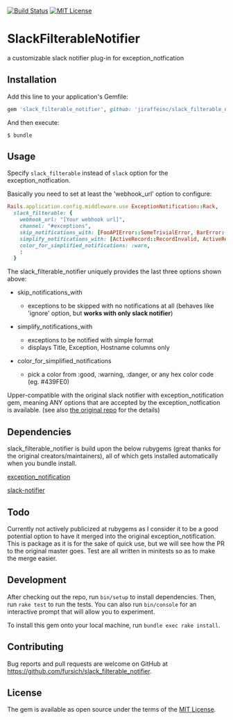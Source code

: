 [![Build Status](https://travis-ci.org/fursich/slack_filterable_notifier.svg?branch=master)](https://travis-ci.org/fursich/slack_filterable_notifier)
[![MIT License](http://img.shields.io/badge/license-MIT-blue.svg?style=flat)](LICENSE)

# SlackFilterableNotifier
a customizable slack notifier plug-in for exception_notfication

## Installation

Add this line to your application's Gemfile:

```ruby
gem 'slack_filterable_notifier', github: 'jiraffeinc/slack_filterable_notifier'
```

And then execute:

    $ bundle

## Usage

Specify `slack_filterable` instead of `slack` option for the exception_notfication.

Basically you need to set at least the 'webhook_url' option to configure:

```ruby
Rails.application.config.middleware.use ExceptionNotification::Rack,
  slack_filterable: {
    webhook_url: "[Your webhook url]",
    channel: "#exceptions",
    skip_notifications_with: [FooAPIError::SomeTrivialError, BarError::NotSoImportantException],
    simplify_notifications_with: [ActiveRecord::RecordInvalid, ActiveRecord::RecordNotUnique],
    color_for_simplified_notifications: :warn,
    :
  }
```

The slack_filterable_notifier uniquely provides the last three options shown above:

- skip_notifications_with
  - exceptions to be skipped with no notifications at all (behaves like 'ignore' option, but **works with only slack notifier**)

- simplify_notifications_with
  - exceptions to be notified with simple format
  - displays Title, Exception, Hostname columns only

- color_for_simplified_notifications
  - pick a color from :good, :warning, :danger, or any hex color code (eg. #439FE0)

Upper-compatible with the original slack notifier with exception_notification gem, meaning ANY options that are accepted by the exception_notfication is available.
(see also [the original repo](https://github.com/smartinez87/exception_notification#slack-notifier) for the details)

## Dependencies

slack_filterable_notifier is build upon the below rubygems (great thanks for the original creators/maintainers), all of which gets installed automatically when you bundle install.

[exception_notification](https://github.com/smartinez87/exception_notification)

[slack-notifier](https://github.com/stevenosloan/slack-notifier)

## Todo

Currently not actively publicized at rubygems as I consider it to be a good potential option to have it merged into the original exception_notification.
This is package as it is for the sake of quick use, but we will see how the PR to the original master goes.
Test are all written in minitests so as to make the merge easier.

## Development

After checking out the repo, run `bin/setup` to install dependencies. Then, run `rake test` to run the tests. You can also run `bin/console` for an interactive prompt that will allow you to experiment.

To install this gem onto your local machine, run `bundle exec rake install`.

## Contributing

Bug reports and pull requests are welcome on GitHub at https://github.com/fursich/slack_filterable_notifier.

## License

The gem is available as open source under the terms of the [MIT License](https://opensource.org/licenses/MIT).
